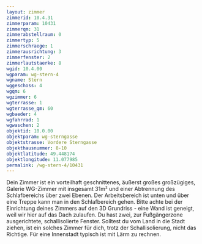 ```yaml
---
layout: zimmer
zimmerid: 10.4.31
zimmerparam: 10431
zimmerqm: 31
zimmerabstellraum: 0
zimmertyp: 5
zimmerschraege: 1
zimmerausrichtung: 3
zimmerfenster: 2
zimmerlautstaerke: 8
wgid: 10.4.00
wgparam: wg-stern-4
wgname: Stern
wggeschoss: 4
wgqm: 6
wgzimmer: 6
wgterrasse: 1
wgterrasse_qm: 60
wgbaeder: 4
wgfahrrad: 1
wgwaschen: 2
objektid: 10.0.00
objektparam: wg-sterngasse
objektstrasse: Vordere Sterngasse
objekthausnummer: 8-10
objektlatitude: 49.448174
objektlongitude: 11.077985
permalink: /wg-stern-4/10431  
---
```

Dein Zimmer ist ein vorteilhaft geschnittenes, äußerst großes großzügiges, Galerie WG-Zimmer mit insgesamt 31m² und einer Abtrennung des Schlafbereichs über zwei Ebenen. Der Arbeitsbereich ist unten und über eine Treppe kann man in den Schlafbereich gehen. Bitte achte bei der Einrichtung deines Zimmers auf den 3D Grundriss - eine Wand ist geneigt, weil wir hier auf das Dach zulaufen. Du hast zwei, zur Fußgängerzone ausgerichtete, schallisolierte Fenster. Solltest du vom Land in die Stadt ziehen, ist ein solches Zimmer für dich, trotz der Schallisolierung, nicht das Richtige. Für eine Innenstadt typisch ist mit Lärm zu rechnen. 